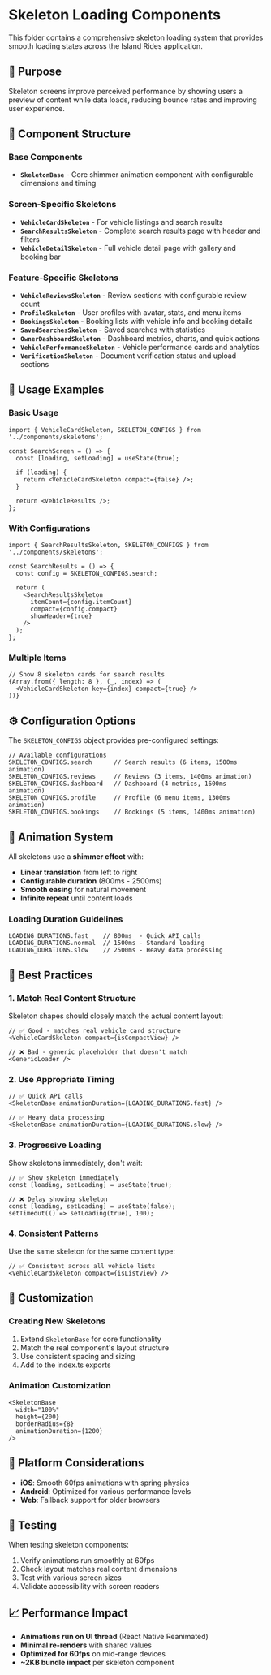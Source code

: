 # Skeleton Loading Components

This folder contains a comprehensive skeleton loading system that provides smooth loading states across the Island Rides application.

## 🎯 Purpose

Skeleton screens improve perceived performance by showing users a preview of content while data loads, reducing bounce rates and improving user experience.

## 📁 Component Structure

### Base Components
- **`SkeletonBase`** - Core shimmer animation component with configurable dimensions and timing

### Screen-Specific Skeletons
- **`VehicleCardSkeleton`** - For vehicle listings and search results
- **`SearchResultsSkeleton`** - Complete search results page with header and filters
- **`VehicleDetailSkeleton`** - Full vehicle detail page with gallery and booking bar

### Feature-Specific Skeletons
- **`VehicleReviewsSkeleton`** - Review sections with configurable review count
- **`ProfileSkeleton`** - User profiles with avatar, stats, and menu items
- **`BookingsSkeleton`** - Booking lists with vehicle info and booking details
- **`SavedSearchesSkeleton`** - Saved searches with statistics
- **`OwnerDashboardSkeleton`** - Dashboard metrics, charts, and quick actions
- **`VehiclePerformanceSkeleton`** - Vehicle performance cards and analytics
- **`VerificationSkeleton`** - Document verification status and upload sections

## 🚀 Usage Examples

### Basic Usage
```tsx
import { VehicleCardSkeleton, SKELETON_CONFIGS } from '../components/skeletons';

const SearchScreen = () => {
  const [loading, setLoading] = useState(true);
  
  if (loading) {
    return <VehicleCardSkeleton compact={false} />;
  }
  
  return <VehicleResults />;
};
```

### With Configurations
```tsx
import { SearchResultsSkeleton, SKELETON_CONFIGS } from '../components/skeletons';

const SearchResults = () => {
  const config = SKELETON_CONFIGS.search;
  
  return (
    <SearchResultsSkeleton 
      itemCount={config.itemCount}
      compact={config.compact}
      showHeader={true}
    />
  );
};
```

### Multiple Items
```tsx
// Show 8 skeleton cards for search results
{Array.from({ length: 8 }, (_, index) => (
  <VehicleCardSkeleton key={index} compact={true} />
))}
```

## ⚙️ Configuration Options

The `SKELETON_CONFIGS` object provides pre-configured settings:

```tsx
// Available configurations
SKELETON_CONFIGS.search      // Search results (6 items, 1500ms animation)
SKELETON_CONFIGS.reviews     // Reviews (3 items, 1400ms animation)
SKELETON_CONFIGS.dashboard   // Dashboard (4 metrics, 1600ms animation)
SKELETON_CONFIGS.profile     // Profile (6 menu items, 1300ms animation)
SKELETON_CONFIGS.bookings    // Bookings (5 items, 1400ms animation)
```

## 🎨 Animation System

All skeletons use a **shimmer effect** with:
- **Linear translation** from left to right
- **Configurable duration** (800ms - 2500ms)
- **Smooth easing** for natural movement
- **Infinite repeat** until content loads

### Loading Duration Guidelines
```tsx
LOADING_DURATIONS.fast    // 800ms  - Quick API calls
LOADING_DURATIONS.normal  // 1500ms - Standard loading  
LOADING_DURATIONS.slow    // 2500ms - Heavy data processing
```

## 🎯 Best Practices

### 1. Match Real Content Structure
Skeleton shapes should closely match the actual content layout:
```tsx
// ✅ Good - matches real vehicle card structure
<VehicleCardSkeleton compact={isCompactView} />

// ❌ Bad - generic placeholder that doesn't match
<GenericLoader />
```

### 2. Use Appropriate Timing
```tsx
// ✅ Quick API calls
<SkeletonBase animationDuration={LOADING_DURATIONS.fast} />

// ✅ Heavy data processing
<SkeletonBase animationDuration={LOADING_DURATIONS.slow} />
```

### 3. Progressive Loading
Show skeletons immediately, don't wait:
```tsx
// ✅ Show skeleton immediately
const [loading, setLoading] = useState(true);

// ❌ Delay showing skeleton
const [loading, setLoading] = useState(false);
setTimeout(() => setLoading(true), 100);
```

### 4. Consistent Patterns
Use the same skeleton for the same content type:
```tsx
// ✅ Consistent across all vehicle lists
<VehicleCardSkeleton compact={isListView} />
```

## 🔧 Customization

### Creating New Skeletons
1. Extend `SkeletonBase` for core functionality
2. Match the real component's layout structure
3. Use consistent spacing and sizing
4. Add to the index.ts exports

### Animation Customization
```tsx
<SkeletonBase
  width="100%"
  height={200}
  borderRadius={8}
  animationDuration={1200}
/>
```

## 📱 Platform Considerations

- **iOS**: Smooth 60fps animations with spring physics
- **Android**: Optimized for various performance levels
- **Web**: Fallback support for older browsers

## 🧪 Testing

When testing skeleton components:
1. Verify animations run smoothly at 60fps
2. Check layout matches real content dimensions
3. Test with various screen sizes
4. Validate accessibility with screen readers

## 📈 Performance Impact

- **Animations run on UI thread** (React Native Reanimated)
- **Minimal re-renders** with shared values
- **Optimized for 60fps** on mid-range devices
- **~2KB bundle impact** per skeleton component